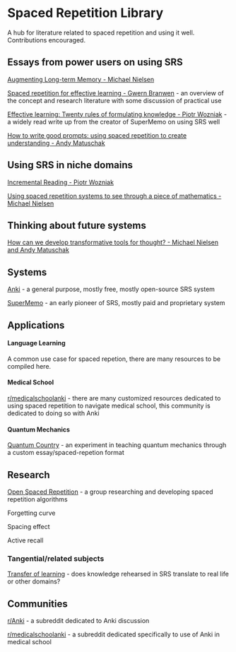 # Spaced Repetition Library
A hub for literature related to spaced repetition and using it well. Contributions encouraged.

## Essays from power users on using SRS

[Augmenting Long-term Memory - Michael Nielsen](https://augmentingcognition.com/ltm.html)

[Spaced repetition for effective learning - Gwern Branwen](https://gwern.net/spaced-repetition) - an overview of the concept and research literature with some discussion of practical use

[Effective learning: Twenty rules of formulating knowledge - Piotr Wozniak](https://www.supermemo.com/en/blog/twenty-rules-of-formulating-knowledge) - a widely read write up from the creator of SuperMemo on using SRS well

[How to write good prompts: using spaced repetition to create understanding - Andy Matuschak](https://andymatuschak.org/prompts/)

## Using SRS in niche domains

[Incremental Reading - Piotr Wozniak](https://supermemo.guru/wiki/Incremental_reading)

[Using spaced repetition systems to see through a piece of mathematics - Michael Nielsen](https://cognitivemedium.com/srs-mathematics)

## Thinking about future systems

[How can we develop transformative tools for thought? - Michael Nielsen and Andy Matuschak](https://numinous.productions/ttft/#improving-mnemonic-medium)

## Systems

[Anki](https://apps.ankiweb.net/) - a general purpose, mostly free, mostly open-source SRS system

[SuperMemo](https://supermemo.guru/wiki/SuperMemo) - an early pioneer of SRS, mostly paid and proprietary system

## Applications

#### Language Learning

A common use case for spaced repetion, there are many resources to be compiled here.

#### Medical School

[r/medicalschoolanki](https://www.reddit.com/r/medicalschoolanki/) - there are many customized resources dedicated to using spaced repetition to navigate medical school, this community is dedicated to doing so with Anki

#### Quantum Mechanics

[Quantum Country](https://quantum.country/) - an experiment in teaching quantum mechanics through a custom essay/spaced-repetion format


## Research

[Open Spaced Repetition](https://github.com/open-spaced-repetition) - a group researching and developing spaced repetition algorithms

Forgetting curve

Spacing effect

Active recall

### Tangential/related subjects

[Transfer of learning](https://en.wikipedia.org/wiki/Transfer_of_learning) - does knowledge rehearsed in SRS translate to real life or other domains?


## Communities

[r/Anki](https://www.reddit.com/r/Anki/) - a subreddit dedicated to Anki discussion

[r/medicalschoolanki](https://www.reddit.com/r/medicalschoolanki/) - a subreddit dedicated specifically to use of Anki in medical school
